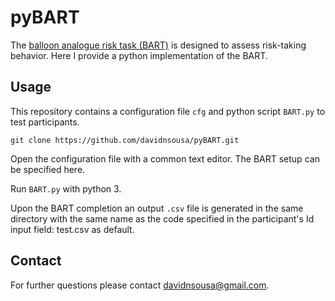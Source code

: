# pyBART

The [balloon analogue risk task (BART)](https://en.wikipedia.org/wiki/Impulsivity#Balloon_Analogue_Risk_Task) is designed to assess risk-taking behavior. Here I provide a python implementation of the BART.

## Usage

This repository contains a configuration file `cfg` and python script `BART.py` to test participants.

`git clone https://github.com/davidnsousa/pyBART.git`

Open the configuration file with a common text editor. The BART setup can be specified here.

Run `BART.py` with python 3.

Upon the BART completion an output `.csv` file is generated in the same directory with the same name as the code specified in the participant's Id input field: test.csv as default.

## Contact

For further questions please contact davidnsousa@gmail.com.